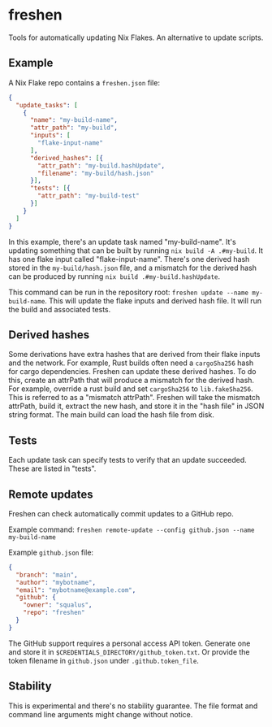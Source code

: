 # freshen

Tools for automatically updating Nix Flakes. An alternative to update scripts.

## Example

A Nix Flake repo contains a `freshen.json` file:

```json
{
  "update_tasks": [
    {
      "name": "my-build-name",
      "attr_path": "my-build",
      "inputs": [
        "flake-input-name"
      ],
      "derived_hashes": [{
        "attr_path": "my-build.hashUpdate",
        "filename": "my-build/hash.json"
      }],
      "tests": [{
        "attr_path": "my-build-test"
      }]
    }
  ]
}
```

In this example, there's an update task named "my-build-name". It's updating something that can be built by running `nix build -A .#my-build`. It has one flake input called "flake-input-name". There's one derived hash stored in the `my-build/hash.json` file, and a mismatch for the derived hash can be produced by running `nix build .#my-build.hashUpdate`.

This command can be run in the repository root: `freshen update --name my-build-name`. This will update the flake inputs and derived hash file. It will run the build and associated tests.

## Derived hashes

Some derivations have extra hashes that are derived from their flake inputs and the network. For example, Rust builds often need a `cargoSha256` hash for cargo dependencies. Freshen can update these derived hashes. To do this, create an attrPath that will produce a mismatch for the derived hash. For example, override a rust build and set `cargoSha256` to `lib.fakeSha256`. This is referred to as a "mismatch attrPath". Freshen will take the mismatch attrPath, build it, extract the new hash, and store it in the "hash file" in JSON string format. The main build can load the hash file from disk.

## Tests

Each update task can specify tests to verify that an update succeeded. These are listed in "tests".

## Remote updates

Freshen can check automatically commit updates to a GitHub repo.

Example command: `freshen remote-update --config github.json --name my-build-name`

Example `github.json` file:

```json
{
  "branch": "main",
  "author": "mybotname",
  "email": "mybotname@example.com",
  "github": {
    "owner": "squalus",
    "repo": "freshen"
  }
}
```

The GitHub support requires a personal access API token. Generate one and store it in `$CREDENTIALS_DIRECTORY/github_token.txt`. Or provide the token filename in `github.json` under `.github.token_file`.

## Stability

This is experimental and there's no stability guarantee. The file format and command line arguments might change without notice.

